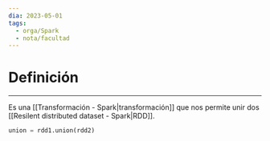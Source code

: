 ```yaml
---
dia: 2023-05-01
tags:
  - orga/Spark
  - nota/facultad
---
```

# Definición
---
Es una [[Transformación - Spark|transformación]] que nos permite unir dos [[Resilent distributed dataset - Spark|RDD]].

``` python
union = rdd1.union(rdd2)
```